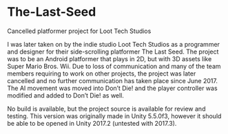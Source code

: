 # The-Last-Seed
Cancelled platformer project for Loot Tech Studios

I was later taken on by the indie studio Loot Tech Studios as a programmer and designer for their side-scrolling platformer The Last Seed. The project was to be an Android platformer that plays in 2D, but with 3D assets like Super Mario Bros. Wii. Due to loss of communication and many of the team members requiring to work on other projects, the project was later cancelled and no further communication has taken place since June 2017. The AI movement was moved into Don’t Die! and the player controller was modified and added to Don’t Die! as well.

No build is available, but the project source is available for review and testing. This version was originally made in Unity 5.5.0f3, however it should be able to be opened in Unity 2017.2 (untested with 2017.3).